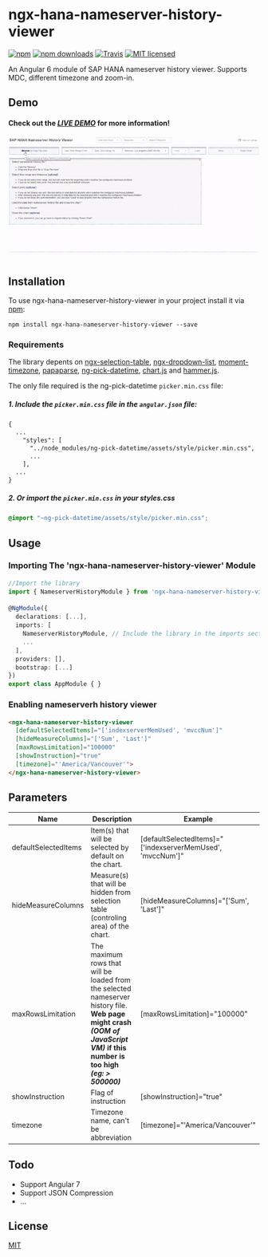 # ngx-hana-nameserver-history-viewer

[![npm](https://img.shields.io/npm/v/ngx-hana-nameserver-history-viewer.svg?style=flat-square)](https://www.npmjs.com/package/ngx-hana-nameserver-history-viewer) [![npm downloads](https://img.shields.io/npm/dm/ngx-hana-nameserver-history-viewer.svg)](https://www.npmjs.com/package/ngx-hana-nameserver-history-viewer) [![Travis](https://img.shields.io/travis/ckyycc/ngx-hana-nameserver-history-viewer.svg?style=flat-square)](https://travis-ci.org/ckyycc/ngx-hana-nameserver-history-viewer) [![MIT licensed](https://img.shields.io/badge/license-MIT-blue.svg?style=flat-square)](https://github.com/ckyycc/ngx-hana-nameserver-history-viewer/blob/master/LICENSE)

An Angular 6 module of SAP HANA nameserver history viewer. Supports MDC, different timezone and zoom-in.

## Demo

#### Check out the _[LIVE DEMO](https://ckyycc.github.io/ngx-hana-nameserver-history-viewer/)_ for more information!

![small_demo_nameserver_history_viewer](https://raw.githubusercontent.com/ckyycc/ngx-hana-nameserver-history-viewer/master/src/demo/small-demo.gif)


## Installation
To use ngx-hana-nameserver-history-viewer in your project install it via [npm](https://www.npmjs.com/package/ngx-hana-nameserver-history-viewer):
```
npm install ngx-hana-nameserver-history-viewer --save
```

### Requirements

The library depents on [ngx-selection-table](https://github.com/ckyycc/ngx-selection-table), [ngx-dropdown-list](https://github.com/ckyycc/ngx-dropdown-list), [moment-timezone](https://github.com/moment/moment-timezone), [papaparse](https://github.com/mholt/PapaParse), [ng-pick-datetime](https://github.com/DanielYKPan/date-time-picker), [chart.js](https://github.com/chartjs/Chart.js) and [hammer.js](https://github.com/hammerjs/hammer.js/).

The only file required is the ng-pick-datetime `picker.min.css` file:

##### 1. Include the `picker.min.css` file in the `angular.json` file:

```
{
  ...
    "styles": [
      "../node_modules/ng-pick-datetime/assets/style/picker.min.css",
      ...
    ],
  ...
}
```

##### 2. Or import the `picker.min.css` in your styles.css

```css
@import "~ng-pick-datetime/assets/style/picker.min.css";
```

## Usage

### Importing The 'ngx-hana-nameserver-history-viewer' Module
```TypeScript
//Import the library
import { NameserverHistoryModule } from 'ngx-hana-nameserver-history-viewer';

@NgModule({
  declarations: [...],
  imports: [
    NameserverHistoryModule, // Include the library in the imports section
    ...
  ],
  providers: [],
  bootstrap: [...]
})
export class AppModule { }

```
### Enabling nameserverh history viewer
```HTML
<ngx-hana-nameserver-history-viewer
  [defaultSelectedItems]="['indexserverMemUsed', 'mvccNum']"
  [hideMeasureColumns]="['Sum', 'Last']"
  [maxRowsLimitation]="100000"
  [showInstruction]="true"
  [timezone]="'America/Vancouver'">
</ngx-hana-nameserver-history-viewer>
```

## Parameters
Name  | Description | Example | 
------------- | ------------- | -------------
defaultSelectedItems  | Item(s) that will be selected by default on the chart. | [defaultSelectedItems]="['indexserverMemUsed', 'mvccNum']"
hideMeasureColumns  | Measure(s) that will be hidden from selection table (controling area) of the chart. | [hideMeasureColumns]="['Sum', 'Last']"
maxRowsLimitation  | The maximum rows that will be loaded from the selected nameserver history file. **Web page might crash _(OOM of JavaScript VM)_ if this number is too high _(eg: > 500000)_** | [maxRowsLimitation]="100000"
showInstruction  | Flag of instruction | [showInstruction]="true"
timezone  | Timezone name, can't be abbreviation | [timezone]="'America/Vancouver'"


Todo
----
* Support Angular 7
* Support JSON Compression
* ...

## License
 [MIT](/LICENSE)
